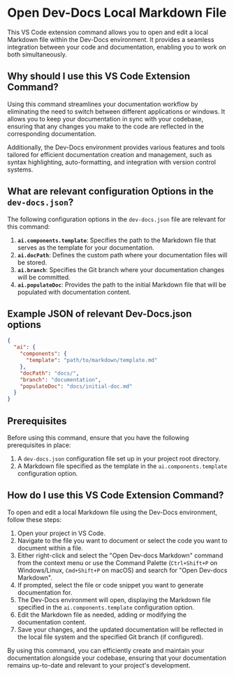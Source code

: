 
  
  # **Open Dev-Docs Local Markdown File**

This VS Code extension command allows you to open and edit a local Markdown file within the Dev-Docs environment. It provides a seamless integration between your code and documentation, enabling you to work on both simultaneously.

## Why should I use this VS Code Extension Command?

Using this command streamlines your documentation workflow by eliminating the need to switch between different applications or windows. It allows you to keep your documentation in sync with your codebase, ensuring that any changes you make to the code are reflected in the corresponding documentation.

Additionally, the Dev-Docs environment provides various features and tools tailored for efficient documentation creation and management, such as syntax highlighting, auto-formatting, and integration with version control systems.

## What are relevant configuration Options in the `dev-docs.json`?

The following configuration options in the `dev-docs.json` file are relevant for this command:

1. **`ai.components.template`**: Specifies the path to the Markdown file that serves as the template for your documentation.
2. **`ai.docPath`**: Defines the custom path where your documentation files will be stored.
3. **`ai.branch`**: Specifies the Git branch where your documentation changes will be committed.
4. **`ai.populateDoc`**: Provides the path to the initial Markdown file that will be populated with documentation content.

## Example JSON of relevant Dev-Docs.json options

```json
{
  "ai": {
    "components": {
      "template": "path/to/markdown/template.md"
    },
    "docPath": "docs/",
    "branch": "documentation",
    "populateDoc": "docs/initial-doc.md"
  }
}
```

## Prerequisites

Before using this command, ensure that you have the following prerequisites in place:

1. A `dev-docs.json` configuration file set up in your project root directory.
2. A Markdown file specified as the template in the `ai.components.template` configuration option.

## How do I use this VS Code Extension Command?

To open and edit a local Markdown file using the Dev-Docs environment, follow these steps:

1. Open your project in VS Code.
2. Navigate to the file you want to document or select the code you want to document within a file.
3. Either right-click and select the "Open Dev-docs Markdown" command from the context menu or use the Command Palette (`Ctrl+Shift+P` on Windows/Linux, `Cmd+Shift+P` on macOS) and search for "Open Dev-docs Markdown".
4. If prompted, select the file or code snippet you want to generate documentation for.
5. The Dev-Docs environment will open, displaying the Markdown file specified in the `ai.components.template` configuration option.
6. Edit the Markdown file as needed, adding or modifying the documentation content.
7. Save your changes, and the updated documentation will be reflected in the local file system and the specified Git branch (if configured).

By using this command, you can efficiently create and maintain your documentation alongside your codebase, ensuring that your documentation remains up-to-date and relevant to your project's development.
  
  